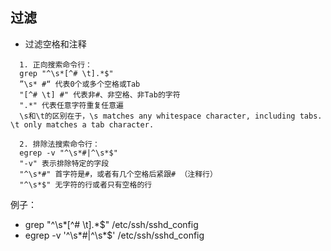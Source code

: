 ## 过滤
- 过滤空格和注释
```
  1. 正向搜索命令行：
  grep "^\s*[^# \t].*$"
  ”\s* #“ 代表0个或多个空格或Tab
  "[^# \t] #" 代表非#、非空格、非Tab的字符
  ".*" 代表任意字符重复任意遍
  \s和\t的区别在于，\s matches any whitespace character, including tabs. \t only matches a tab character.
  
  2. 排除法搜索命令行：
  egrep -v "^\s*#|^\s*$"
  "-v" 表示排除特定的字段
  "^\s*#" 首字符是#，或者有几个空格后紧跟# （注释行）
  "^\s*$" 无字符的行或者只有空格的行
```
例子：
  - grep "^\s*[^# \t].*$" /etc/ssh/sshd_config
  - egrep -v '^\s*#|^\s*$' /etc/ssh/sshd_config

